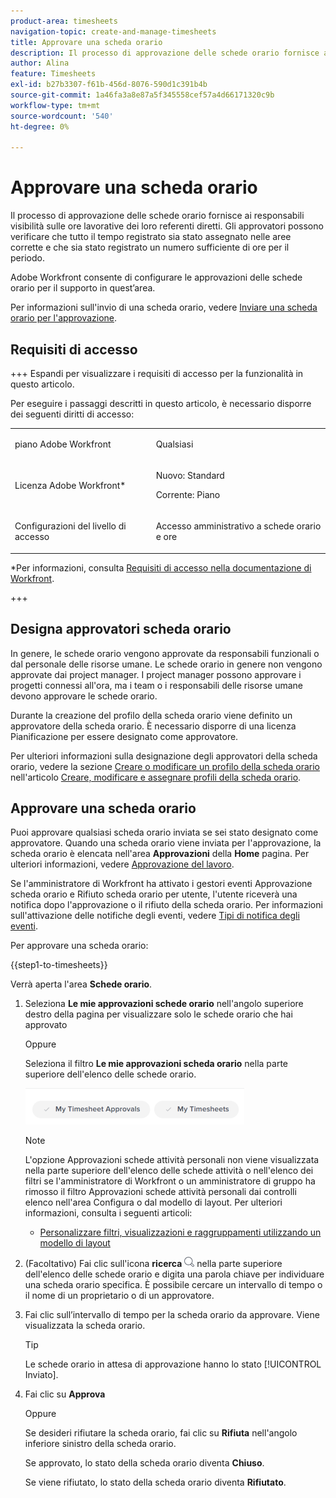 ```yaml
---
product-area: timesheets
navigation-topic: create-and-manage-timesheets
title: Approvare una scheda orario
description: Il processo di approvazione delle schede orario fornisce ai responsabili visibilità sulle ore lavorative dei loro referenti diretti. Gli approvatori possono verificare che tutto il tempo registrato sia stato assegnato nelle aree corrette e che sia stato registrato un numero sufficiente di ore per il periodo.
author: Alina
feature: Timesheets
exl-id: b27b3307-f61b-456d-8076-590d1c391b4b
source-git-commit: 1a46fa3a8e87a5f345558cef57a4d66171320c9b
workflow-type: tm+mt
source-wordcount: '540'
ht-degree: 0%

---
```


# Approvare una scheda orario

<!--Audited: 8/2024-->

Il processo di approvazione delle schede orario fornisce ai responsabili visibilità sulle ore lavorative dei loro referenti diretti. Gli approvatori possono verificare che tutto il tempo registrato sia stato assegnato nelle aree corrette e che sia stato registrato un numero sufficiente di ore per il periodo.

Adobe Workfront consente di configurare le approvazioni delle schede orario per il supporto in quest’area.

Per informazioni sull&#39;invio di una scheda orario, vedere [Inviare una scheda orario per l&#39;approvazione](../../timesheets/create-and-manage-timesheets/submit-timesheet-for-approval.md).

## Requisiti di accesso

+++ Espandi per visualizzare i requisiti di accesso per la funzionalità in questo articolo.

Per eseguire i passaggi descritti in questo articolo, è necessario disporre dei seguenti diritti di accesso:

<table style="table-layout:auto"> 
 <col> 
 </col> 
 <col> 
 </col> 
 <tbody> 
  <tr> 
   <td role="rowheader"><p>piano Adobe Workfront</p></td> 
   <td> <p>Qualsiasi</p> </td> 
  </tr> 
  <tr> 
   <td role="rowheader"><p>Licenza Adobe Workfront*</p></td> 
   <td> <p>Nuovo: Standard</p>
   <p>Corrente: Piano </p> 
   <tr> 
   <td role="rowheader">Configurazioni del livello di accesso</td> 
   <td> <p>Accesso amministrativo a schede orario e ore </p> </td> 
  </tr>

</td> 
  </tr> 
 </tbody> 
</table>

*Per informazioni, consulta [Requisiti di accesso nella documentazione di Workfront](/help/quicksilver/administration-and-setup/add-users/access-levels-and-object-permissions/access-level-requirements-in-documentation.md).

+++

## Designa approvatori scheda orario

In genere, le schede orario vengono approvate da responsabili funzionali o dal personale delle risorse umane. Le schede orario in genere non vengono approvate dai project manager. I project manager possono approvare i progetti connessi all&#39;ora, ma i team o i responsabili delle risorse umane devono approvare le schede orario.

Durante la creazione del profilo della scheda orario viene definito un approvatore della scheda orario. È necessario disporre di una licenza Pianificazione per essere designato come approvatore.

Per ulteriori informazioni sulla designazione degli approvatori della scheda orario, vedere la sezione [Creare o modificare un profilo della scheda orario](../../timesheets/create-and-manage-timesheets/create-timesheet-profiles.md#create) nell&#39;articolo [Creare, modificare e assegnare profili della scheda orario](../../timesheets/create-and-manage-timesheets/create-timesheet-profiles.md).

## Approvare una scheda orario

Puoi approvare qualsiasi scheda orario inviata se sei stato designato come approvatore. Quando una scheda orario viene inviata per l&#39;approvazione, la scheda orario è elencata nell&#39;area **Approvazioni** della **Home** pagina. Per ulteriori informazioni, vedere [Approvazione del lavoro](../../review-and-approve-work/manage-approvals/approving-work.md).

Se l&#39;amministratore di Workfront ha attivato i gestori eventi Approvazione scheda orario e Rifiuto scheda orario per utente, l&#39;utente riceverà una notifica dopo l&#39;approvazione o il rifiuto della scheda orario. Per informazioni sull&#39;attivazione delle notifiche degli eventi, vedere [Tipi di notifica degli eventi](../../administration-and-setup/manage-workfront/emails/event-notifications-available-in-wf.md).

Per approvare una scheda orario:

{{step1-to-timesheets}}

Verrà aperta l&#39;area **Schede orario**.

1. Seleziona **Le mie approvazioni schede orario** nell&#39;angolo superiore destro della pagina per visualizzare solo le schede orario che hai approvato

   Oppure

   Seleziona il filtro **Le mie approvazioni scheda orario** nella parte superiore dell&#39;elenco delle schede orario.

   ![](assets/my-timesheet-approvals-my-timesheets-pills-on-timesheets-list-nwe-350x58.png)

   >[!NOTE]
   >
   >L&#39;opzione Approvazioni schede attività personali non viene visualizzata nella parte superiore dell&#39;elenco delle schede attività o nell&#39;elenco dei filtri se l&#39;amministratore di Workfront o un amministratore di gruppo ha rimosso il filtro Approvazioni schede attività personali dai controlli elenco nell&#39;area Configura o dal modello di layout. Per ulteriori informazioni, consulta i seguenti articoli:
   >
   >   
   >   
   >   * [Personalizzare filtri, visualizzazioni e raggruppamenti utilizzando un modello di layout](../../administration-and-setup/customize-workfront/use-layout-templates/customize-fvg-list-controls-layout-template.md)
   >   
   >

1. (Facoltativo) Fai clic sull&#39;icona **ricerca** ![](assets/search-icon.png) nella parte superiore dell&#39;elenco delle schede orario e digita una parola chiave per individuare una scheda orario specifica. È possibile cercare un intervallo di tempo o il nome di un proprietario o di un approvatore.
1. Fai clic sull’intervallo di tempo per la scheda orario da approvare. Viene visualizzata la scheda orario.

   >[!TIP]
   >
   >Le schede orario in attesa di approvazione hanno lo stato [!UICONTROL Inviato].


1. Fai clic su **Approva**

   Oppure

   Se desideri rifiutare la scheda orario, fai clic su **Rifiuta** nell&#39;angolo inferiore sinistro della scheda orario.

   Se approvato, lo stato della scheda orario diventa **Chiuso**.

   Se viene rifiutato, lo stato della scheda orario diventa **Rifiutato**.
